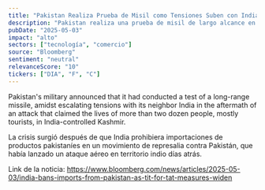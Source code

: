 ```yaml
---
title: "Pakistan Realiza Prueba de Misil como Tensiones Suben con India"
description: "Pakistan realiza una prueba de misil de largo alcance en un momento en que las tensiones entre India y Pakistán crecen después de un ataque en Kashmir controlado por India."
pubDate: "2025-05-03"
impact: "alto"
sectors: ["tecnología", "comercio"]
source: "Bloomberg"
sentiment: "neutral"
relevanceScore: "10"
tickers: ["DIA", "F", "C"]
---
```


Pakistan's military announced that it had conducted a test of a long-range missile, amidst escalating tensions with its neighbor India in the aftermath of an attack that claimed the lives of more than two dozen people, mostly tourists, in India-controlled Kashmir.

La crisis surgió después de que India prohibiera importaciones de productos pakistaníes en un movimiento de represalia contra Pakistán, que había lanzado un ataque aéreo en territorio indio días atrás.

Link de la noticia: https://www.bloomberg.com/news/articles/2025-05-03/india-bans-imports-from-pakistan-as-tit-for-tat-measures-widen